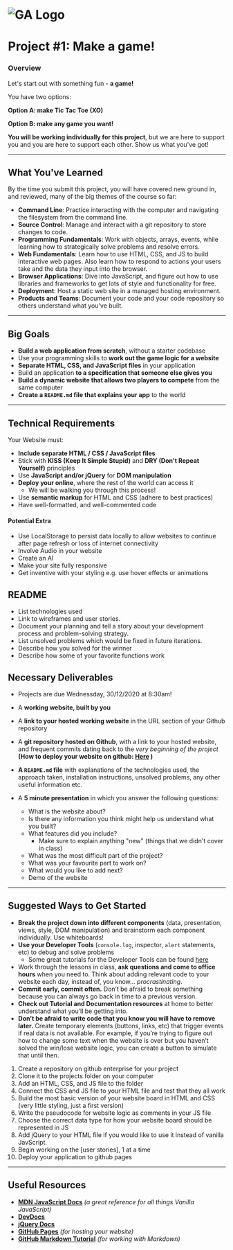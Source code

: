 # ![GA Logo](https://ga-dash.s3.amazonaws.com/production/assets/logo-9f88ae6c9c3871690e33280fcf557f33.png) 

# Project #1:  Make a game!

### Overview

Let's start out with something fun - **a game!**

You have two options:

**Option A: make Tic Tac Toe (XO)**

**Option B: make any game you want!**



**You will be working individually for this project**, but we are here to support you and you are here to support each other. Show us what you've got!

---

## What You've Learned

By the time you submit this project, you will have covered new ground in, and reviewed, many of the big themes of the course so far:

- **Command Line**: Practice interacting with the computer and navigating the filesystem from the command line.
- **Source Control**: Manage and interact with a git repository to store changes to code.
- **Programming Fundamentals**: Work with objects, arrays, events, while learning how to strategically solve problems and resolve errors.
- **Web Fundamentals**: Learn how to use HTML, CSS, and JS to build interactive web pages. Also learn how to respond to actions your users take and the data they input into the browser.
- **Browser Applications**: Dive into JavaScript, and figure out how to use libraries and frameworks to get lots of style and functionality for free.
- **Deployment**: Host a static web site in a managed hosting environment.
- **Products and Teams**: Document your code and your code repository so others understand what you've built.

---

## Big Goals

- **Build a web application from scratch**, without a starter codebase
- Use your programming skills to **work out the game logic for a website**
- **Separate HTML, CSS, and JavaScript files** in your application
- Build an application **to a specification that someone else gives you**
- **Build a dynamic website that allows two players to compete** from the same computer
- **Create a `README.md` file that explains your app** to the world

---

## Technical Requirements

Your Website must:

- **Include separate HTML / CSS / JavaScript files**
- Stick with **KISS (Keep It Simple Stupid)** and **DRY (Don't Repeat Yourself)** principles
- Use **JavaScript and/or jQuery** for **DOM manipulation**
- **Deploy your  online**, where the rest of the world can access it
  - We will be walking you through this process!
- Use **semantic markup** for HTML and CSS (adhere to best practices)
- Have well-formatted, and well-commented code


#### Potential Extra 

- Use LocalStorage to persist data locally to allow websites to continue after page refresh or loss of internet connectivity
- Involve Audio in your website
- Create an AI 
- Make your site fully responsive 
- Get inventive with your styling e.g. use hover effects or animations


## README 

- List technologies used
- Link to wireframes and user stories.
- Document your planning and tell a story about your development process and problem-solving strategy.
- List unsolved problems which would be fixed in future iterations.
- Describe how you solved for the winner
- Describe how some of your favorite functions work

## Necessary Deliverables
* Projects are due Wednessday, 30/12/2020 at 8:30am!

- A **working website, built by you**
- A **link to your hosted working website** in the URL section of your Github repository
- A **git repository hosted on Github**, with a link to your hosted website, and frequent commits dating back to the _very beginning of the project_ **(How to deploy your website on github: [Here](https://git.generalassemb.ly/JDI-KSA/github-website-deploy) )** 

- **A `README.md` file** with explanations of the technologies used, the approach taken, installation instructions, unsolved problems, any other useful information etc.
- A **5 minute presentation** in which you answer the following questions:
  - What is the website about?
  - Is there any information you think might help us understand what you built?
  - What features did you include?
    - Make sure to explain anything "new" (things that we didn't cover in class)
  - What was the most difficult part of the project?
  - What was your favourite part to work on?
  - What would you like to add next?
  - Demo of the website

---

## Suggested Ways to Get Started

- **Break the project down into different components** (data, presentation, views, style, DOM manipulation) and brainstorm each component individually. Use whiteboards!
- **Use your Developer Tools** (`console.log`, inspector, `alert` statements, etc) to debug and solve problems
  - Some great tutorials for the Developer Tools can be found [here](https://developers.google.com/web/tools/chrome-devtools/)
- Work through the lessons in class, **ask questions and come to office hours** when you need to. Think about adding relevant code to your website each day, instead of, you know... _procrastinating_.
- **Commit early, commit often.** Don’t be afraid to break something because you can always go back in time to a previous version.
- **Check out Tutorial and Documentation resources** at home to better understand what you’ll be getting into.
- **Don’t be afraid to write code that you know you will have to remove later.** Create temporary elements (buttons, links, etc) that trigger events if real data is not available. For example, if you’re trying to figure out how to change some text when the website is over but you haven’t solved the win/lose website logic, you can create a button to simulate that until then.

1.  Create a repository on github enterprise for your project
2.  Clone it to the projects folder on your computer
3.  Add an HTML, CSS, and JS file to the folder
4.  Connect the CSS and JS file to your HTML file and test that they all work
5.  Build the most basic version of your website board in HTML and CSS (very little styling, just a first version)
6.  Write the pseudocode for website logic as comments in your JS file
7.  Choose the correct data type for how your website board should be represented in JS
8.  Add jQuery to your HTML file if you would like to use it instead of vanilla JavScript.
9.  Begin working on the [user stories], 1 at a time
10.  Deploy your application to github pages
---

## Useful Resources
- **[MDN JavaScript Docs](https://developer.mozilla.org/en-US/docs/Web/JavaScript)** _(a great reference for all things Vanilla JavaScript)_
- **[DevDocs](https://devdocs.io/)**
- **[jQuery Docs](http://api.jquery.com)**
- **[GitHub Pages](https://pages.github.com)** _(for hosting your website)_
- **[GitHub Markdown Tutorial](https://guides.github.com/features/mastering-markdown/)** _(for working with Markdown)_
